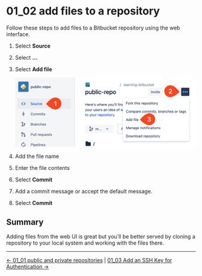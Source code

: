 # 01_02 add files to a repository
Follow these steps to add files to a Bitbucket repository using the web interface.

1. Select **Source**
1. Select **...**
1. Select **Add file**

    ![Add a file to a repository using the web interface](./images/SCR-20240301-mwiz.png)

1. Add the file name
1. Enter the file contents
1. Select **Commit**
1. Add a commit message or accept the default message.
1. Select **Commit**

## Summary
Adding files from the web UI is great but you’ll be better served by cloning a repository to your local system and working with the files there.


<!-- FooterStart -->
---
[← 01_01 public and private repositories](../01_01_public_and_private_repositories/README.md) | [01_03 Add an SSH Key for Authentication →](../01_03_add_an_ssh_key_for_authentication/README.md)
<!-- FooterEnd -->
